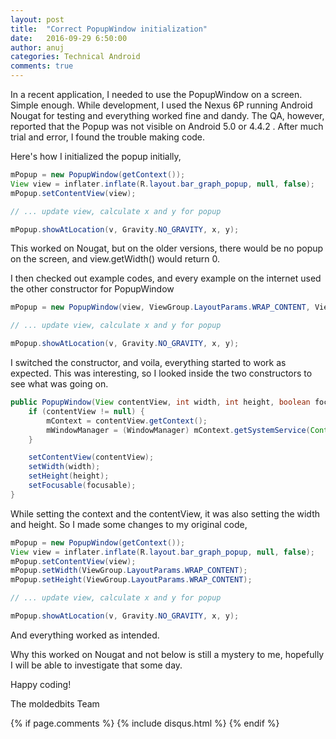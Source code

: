 ```yaml
---
layout: post
title:  "Correct PopupWindow initialization"
date:   2016-09-29 6:50:00
author: anuj
categories: Technical Android
comments: true
---
```

In a recent application, I needed to use the PopupWindow on a screen. Simple enough. While development, I used the Nexus 6P running Android Nougat for testing and everything worked fine and dandy. The QA, however, reported that the Popup was not visible on Android 5.0 or 4.4.2 . After much trial and error, I found the trouble making code.

Here's how I initialized the popup initially,

```Java
mPopup = new PopupWindow(getContext());
View view = inflater.inflate(R.layout.bar_graph_popup, null, false);
mPopup.setContentView(view);

// ... update view, calculate x and y for popup

mPopup.showAtLocation(v, Gravity.NO_GRAVITY, x, y);
```

This worked on Nougat, but on the older versions, there would be no popup on the screen, and view.getWidth() would return 0.

I then checked out example codes, and every example on the internet used the other constructor for PopupWindow

```Java
mPopup = new PopupWindow(view, ViewGroup.LayoutParams.WRAP_CONTENT, ViewGroup.LayoutParams.WRAP_CONTENT);

// ... update view, calculate x and y for popup

mPopup.showAtLocation(v, Gravity.NO_GRAVITY, x, y);
```

I switched the constructor, and voila, everything started to work as expected. This was interesting, so I looked inside the two constructors to see what was going on.

```Java
public PopupWindow(View contentView, int width, int height, boolean focusable) {
    if (contentView != null) {
        mContext = contentView.getContext();
        mWindowManager = (WindowManager) mContext.getSystemService(Context.WINDOW_SERVICE);
    }

    setContentView(contentView);
    setWidth(width);
    setHeight(height);
    setFocusable(focusable);
}
```

While setting the context and the contentView, it was also setting the width and height. So I made some changes to my original code,

```Java
mPopup = new PopupWindow(getContext());
View view = inflater.inflate(R.layout.bar_graph_popup, null, false);
mPopup.setContentView(view);
mPopup.setWidth(ViewGroup.LayoutParams.WRAP_CONTENT);
mPopup.setHeight(ViewGroup.LayoutParams.WRAP_CONTENT);

// ... update view, calculate x and y for popup

mPopup.showAtLocation(v, Gravity.NO_GRAVITY, x, y);
```

And everything worked as intended.

Why this worked on Nougat and not below is still a mystery to me, hopefully I will be able to investigate that some day.

Happy coding!

The moldedbits Team

{% if page.comments %}
{% include disqus.html %}
{% endif %}
